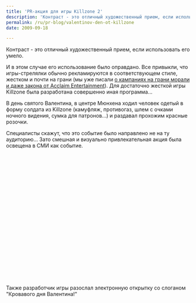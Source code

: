 ```yaml
---
title: 'PR-акция для игры Killzone 2'
description: 'Контраст - это отличный художественный прием, если использовать его умело.'
permalink: /ru/pr-blog/valentinov-den-ot-killzone
date: 2009-09-18

---
```


Контраст - это отличный художественный прием, если использовать его умело.

И в этом случае его использование было оправдано. Все привыкли, что игры-стрелялки обычно рекламируются в соответствующем стиле, жестком и почти на грани (мы уже писали <a href="/ru/pr-blog/guerrilla-classical-campaigns">о кампаниях на грани морали и даже закона от Acclaim Entertainment</a>). Для достаточно жесткой игры Killzone была разработана совершенно иная программа...

В день святого Валентина, в центре Мюнхена ходил человек одетый в форму солдата из Killzone (камуфляж, противогаз, шлем с очками ночного видения, сумка для патронов...) и раздавал прохожим красные розочки.

Специалисты скажут, что это событие было направлено не на ту аудиторию... Зато смешная и визуально привлекательная акция была освещена в СМИ как событие.

<object width="425" height="344"><param name="movie" value="https://www.youtube.com/v/6s1y2_TUYEQ&hl=ru&fs=1&"></param><param name="allowFullScreen" value="true"></param><param name="allowscriptaccess" value="always"></param><embed src="https://www.youtube.com/v/6s1y2_TUYEQ&amp;hl=ru&amp;fs=1&amp;" type="application/x-shockwave-flash" allowscriptaccess="always" allowfullscreen="true" width="425" height="344"></embed></object>

Также разработчик игры разослал электронную открытку со слоганом "Кровавого дня Валентина!"

